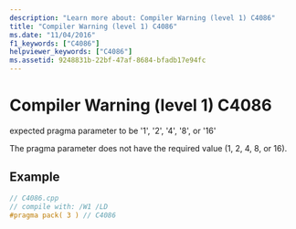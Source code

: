 ```yaml
---
description: "Learn more about: Compiler Warning (level 1) C4086"
title: "Compiler Warning (level 1) C4086"
ms.date: "11/04/2016"
f1_keywords: ["C4086"]
helpviewer_keywords: ["C4086"]
ms.assetid: 9248831b-22bf-47af-8684-bfadb17e94fc
---
```

# Compiler Warning (level 1) C4086

expected pragma parameter to be '1', '2', '4', '8', or '16'

The pragma parameter does not have the required value (1, 2, 4, 8, or 16).

## Example

```cpp
// C4086.cpp
// compile with: /W1 /LD
#pragma pack( 3 ) // C4086
```

